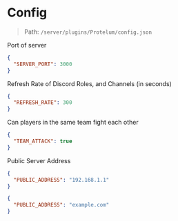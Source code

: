 # Config

> Path: `/server/plugins/Protelum/config.json`

Port of server
```json
{
  "SERVER_PORT": 3000
}
```

Refresh Rate of Discord Roles, and Channels (in seconds)
```json
{
  "REFRESH_RATE": 300
}
```

Can players in the same team fight each other
```json
{
  "TEAM_ATTACK": true
}
```

Public Server Address
```json
{
  "PUBLIC_ADDRESS": "192.168.1.1"
}
```
```json
{
  "PUBLIC_ADDRESS": "example.com"
}
```
